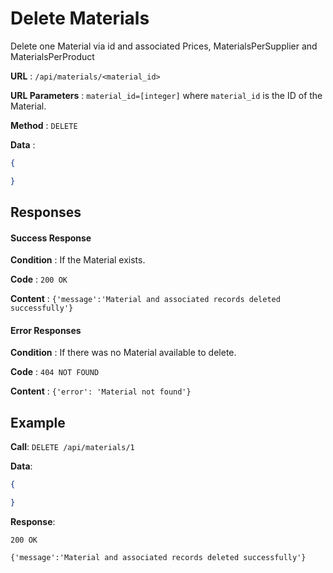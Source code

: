# Delete Materials

Delete one Material via id and associated Prices, MaterialsPerSupplier and MaterialsPerProduct

**URL** : `/api/materials/<material_id>`

**URL Parameters** : `material_id=[integer]` where `material_id` is the ID of the Material.

**Method** : `DELETE`

**Data** : 

```json
{

}
```

## Responses

#### Success Response

**Condition** : If the Material exists.

**Code** : `200 OK`

**Content** : `{'message':'Material and associated records deleted successfully'}`

#### Error Responses

**Condition** : If there was no Material available to delete.

**Code** : `404 NOT FOUND`

**Content** : `{'error': 'Material not found'}`


## Example 

**Call**: `DELETE /api/materials/1`

**Data**:

```json
{

}
```

**Response**: 

`200 OK`

`{'message':'Material and associated records deleted successfully'}`
